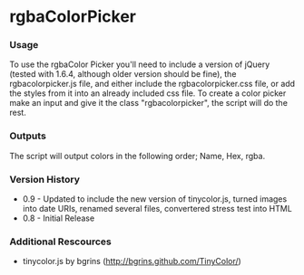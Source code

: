 # rgbaColorPicker

### Usage
To use the rgbaColor Picker you'll need to include a version of jQuery (tested with 1.6.4, although older version should be fine), the rgbacolorpicker.js file, and either include the rgbacolorpicker.css file, or add the styles from it into an already included css file. To create a color picker make an input and give it the class "rgbacolorpicker", the script will do the rest.

### Outputs
The script will output colors in the following order; Name, Hex, rgba.
    
### Version History
- 0.9 - Updated to include the new version of tinycolor.js, turned images into date URIs, renamed several files, convertered stress test into HTML
- 0.8 - Initial Release

### Additional Rescources
- tinycolor.js by bgrins (<http://bgrins.github.com/TinyColor/>)